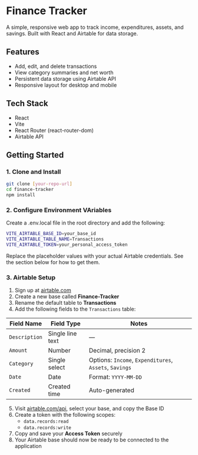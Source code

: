 # Finance Tracker

A simple, responsive web app to track income, expenditures, assets, and savings. Built with React and Airtable for data storage.

## Features

- Add, edit, and delete transactions
- View category summaries and net worth
- Persistent data storage using Airtable API
- Responsive layout for desktop and mobile

## Tech Stack

- React
- Vite
- React Router (react-router-dom)
- Airtable API

## Getting Started

### 1. Clone and Install

```bash
git clone [your-repo-url]
cd finance-tracker
npm install
```

### 2. Configure Environment VAriables
Create a .env.local file in the root directory and add the following:
```bash
VITE_AIRTABLE_BASE_ID=your_base_id
VITE_AIRTABLE_TABLE_NAME=Transactions
VITE_AIRTABLE_TOKEN=your_personal_access_token
```
Replace the placeholder values with your actual Airtable credentials. See the section below for how to get them.

### 3. Airtable Setup
1. Sign up at [airtable.com](airtable.com)
2. Create a new base called **Finance-Tracker**
3. Rename the default table to **Transactions**
4. Add the following fields to the `Transactions` table:

| Field Name | Field Type      | Notes                                      |
|------------|------------------|--------------------------------------------|
| `Description` | Single line text | —                                          |
| `Amount`      | Number           | Decimal, precision 2                      |
| `Category`    | Single select    | Options: `Income`, `Expenditures`, `Assets`, `Savings` |
| `Date`        | Date             | Format: `YYYY-MM-DD`                      |
| `Created`     | Created time     | Auto-generated                            |

5. Visit [airtable.com/api](airtable.com/api), select your base, and copy the Base ID
6. Create a token with the following scopes:
   - `data.records:read`
   - `data.records:write`
7. Copy and save your **Access Token** securely
8. Your Airtable base should now be ready to be connected to the application
  

